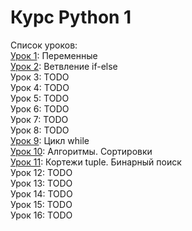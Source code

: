 # Курс Python 1

Список уроков:  
[Урок 1](lesson1_vars): Переменные  
[Урок 2](lesson2_ifelse): Ветвление if-else  
Урок 3: TODO  
Урок 4: TODO  
Урок 5: TODO  
Урок 6: TODO  
Урок 7: TODO  
Урок 8: TODO  
[Урок 9](lesson9_while): Цикл while  
[Урок 10](lesson10_algorithms): Алгоритмы. Сортировки  
[Урок 11](lesson11_tuple): Кортежи tuple. Бинарный поиск  
Урок 12: TODO  
Урок 13: TODO  
Урок 14: TODO  
Урок 15: TODO  
Урок 16: TODO  
